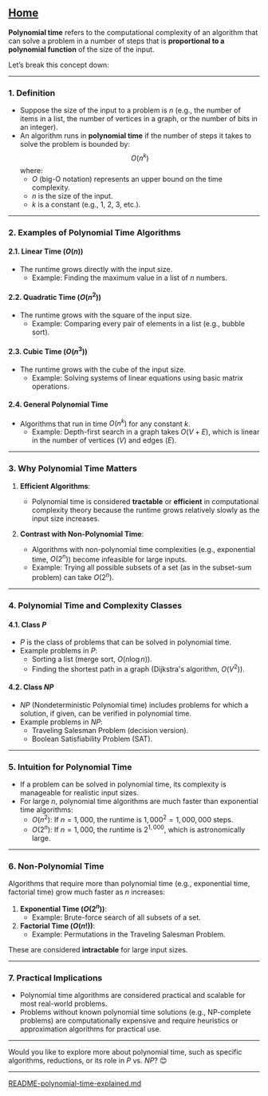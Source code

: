 [Home](https://t2m.io/VwvDcuw)
---

**Polynomial time** refers to the computational complexity of an algorithm that can solve a problem in a number of steps that is **proportional to a polynomial function** of the size of the input. 

Let’s break this concept down:

---

### **1. Definition**
- Suppose the size of the input to a problem is $n$ (e.g., the number of items in a list, the number of vertices in a graph, or the number of bits in an integer).
- An algorithm runs in **polynomial time** if the number of steps it takes to solve the problem is bounded by:
  $$O(n^k)$$
  where:
  - $O$ (big-O notation) represents an upper bound on the time complexity.
  - $n$ is the size of the input.
  - $k$ is a constant (e.g., 1, 2, 3, etc.).

---

### **2. Examples of Polynomial Time Algorithms**
#### **2.1. Linear Time ($O(n)$)**
- The runtime grows directly with the input size.
  - Example: Finding the maximum value in a list of $n$ numbers.

#### **2.2. Quadratic Time ($O(n^2)$)**
- The runtime grows with the square of the input size.
  - Example: Comparing every pair of elements in a list (e.g., bubble sort).

#### **2.3. Cubic Time ($O(n^3)$)**
- The runtime grows with the cube of the input size.
  - Example: Solving systems of linear equations using basic matrix operations.

#### **2.4. General Polynomial Time**
- Algorithms that run in time $O(n^k)$ for any constant $k$.
  - Example: Depth-first search in a graph takes $O(V + E)$, which is linear in the number of vertices ($V$) and edges ($E$).

---

### **3. Why Polynomial Time Matters**
1. **Efficient Algorithms**:
   - Polynomial time is considered **tractable** or **efficient** in computational complexity theory because the runtime grows relatively slowly as the input size increases.

2. **Contrast with Non-Polynomial Time**:
   - Algorithms with non-polynomial time complexities (e.g., exponential time, $O(2^n)$) become infeasible for large inputs.
   - Example: Trying all possible subsets of a set (as in the subset-sum problem) can take $O(2^n)$.

---

### **4. Polynomial Time and Complexity Classes**
#### **4.1. Class $P$**
- $P$ is the class of problems that can be solved in polynomial time.
- Example problems in $P$:
  - Sorting a list (merge sort, $O(n \log n)$).
  - Finding the shortest path in a graph (Dijkstra's algorithm, $O(V^2)$).

#### **4.2. Class $NP$**
- $NP$ (Nondeterministic Polynomial time) includes problems for which a solution, if given, can be verified in polynomial time.
- Example problems in $NP$:
  - Traveling Salesman Problem (decision version).
  - Boolean Satisfiability Problem (SAT).

---

### **5. Intuition for Polynomial Time**
- If a problem can be solved in polynomial time, its complexity is manageable for realistic input sizes.
- For large $n$, polynomial time algorithms are much faster than exponential time algorithms:
  - $O(n^2)$: If $n = 1{,}000$, the runtime is $1{,}000^2 = 1{,}000{,}000$ steps.
  - $O(2^n)$: If $n = 1{,}000$, the runtime is $2^{1{,}000}$, which is astronomically large.

---

### **6. Non-Polynomial Time**
Algorithms that require more than polynomial time (e.g., exponential time, factorial time) grow much faster as $n$ increases:
1. **Exponential Time ($O(2^n)$)**:
   - Example: Brute-force search of all subsets of a set.
2. **Factorial Time ($O(n!)$)**:
   - Example: Permutations in the Traveling Salesman Problem.

These are considered **intractable** for large input sizes.

---

### **7. Practical Implications**
- Polynomial time algorithms are considered practical and scalable for most real-world problems.
- Problems without known polynomial time solutions (e.g., NP-complete problems) are computationally expensive and require heuristics or approximation algorithms for practical use.

---

Would you like to explore more about polynomial time, such as specific algorithms, reductions, or its role in $P$ vs. $NP$? 😊


---

[README-polynomial-time-explained.md](https://t2m.io/GM3iUzZ)
